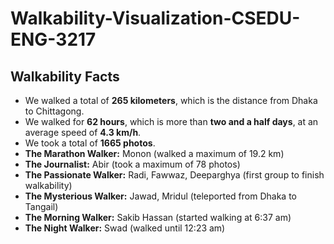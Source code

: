 # Walkability-Visualization-CSEDU-ENG-3217


## Walkability Facts

- We walked a total of **265 kilometers**, which is the distance from Dhaka to Chittagong.
- We walked for **62 hours**, which is more than **two and a half days**, at an average speed of **4.3 km/h**.
- We took a total of **1665 photos**.
- **The Marathon Walker:** Monon (walked a maximum of 19.2 km)
- **The Journalist:** Abir (took a maximum of 78 photos)
- **The Passionate Walker:** Radi, Fawwaz, Deeparghya (first group to finish walkability)
- **The Mysterious Walker:** Jawad, Mridul (teleported from Dhaka to Tangail)
- **The Morning Walker:** Sakib Hassan (started walking at 6:37 am)
- **The Night Walker:** Swad (walked until 12:23 am)
